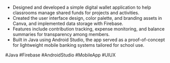 - Designed and developed a simple digital wallet application to help classrooms manage shared funds for projects and activities.
- Created the user interface design, color palette, and branding assets in Canva, and implemented data storage with Firebase.
- Features include contribution tracking, expense monitoring, and balance summaries for transparency among members.
- Built in Java using Android Studio, the app served as a proof-of-concept for lightweight mobile banking systems tailored for school use.

#Java #Firebase #AndroidStudio #MobileApp #UIUX
